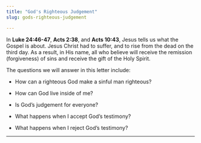 ```yaml
---
title: "God's Righteous Judgement"
slug: gods-righteous-judgement

---
```


In **Luke 24:46-47**, **Acts 2:38**, and **Acts 10:43**, Jesus tells us what the Gospel is about. Jesus Christ had to suffer, and to rise from the dead on the third day. As a result, in His name, all who believe will receive the remission (forgiveness) of sins and receive the gift of the Holy Spirit.

The questions we will answer in this letter include:

* How can a righteous God make a sinful man righteous?
    
* How can God live inside of me?
    
* Is God’s judgement for everyone?
    
* What happens when I accept God’s testimony?
    
* What happens when I reject God’s testimony?
    

---